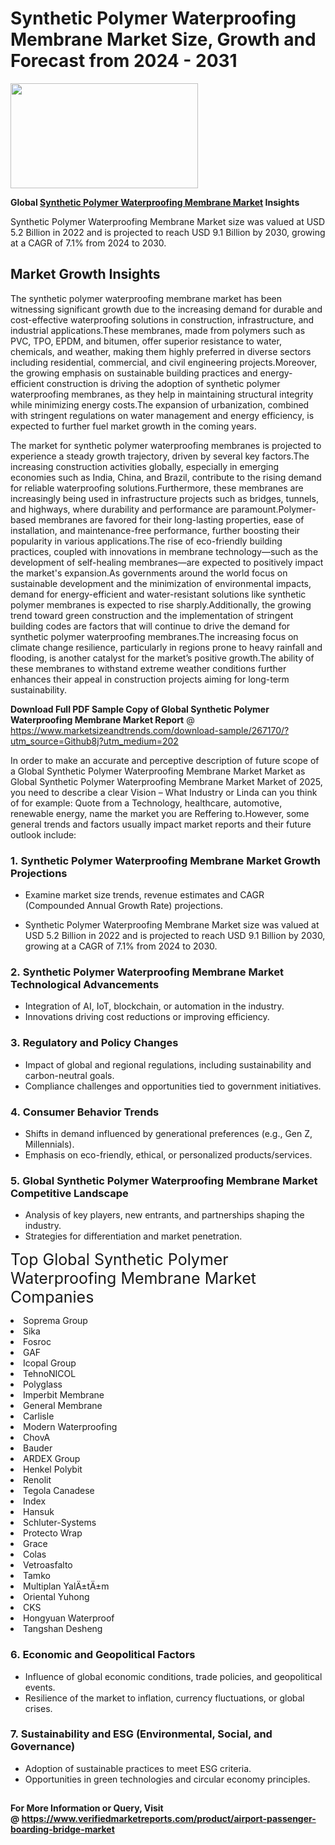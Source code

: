<H1>Synthetic Polymer Waterproofing Membrane Market Size, Growth and Forecast from 2024 - 2031</H1><img class="aligncenter size-medium wp-image-584254" src="https://thirdeyenews.in/wp-content/uploads/2024/09/Global-Market-Research-300x168.jpeg" alt="" width="300" height="168" /><p><strong>Global&nbsp;<a href="https://www.marketsizeandtrends.com/download-sample/267170/?utm_source=Github8j?utm_medium=202">Synthetic Polymer Waterproofing Membrane Market</a> Insights</strong></p><p>Synthetic Polymer Waterproofing Membrane Market size was valued at USD 5.2 Billion in 2022 and is projected to reach USD 9.1 Billion by 2030, growing at a CAGR of 7.1% from 2024 to 2030.</p><p><h2>Market Growth Insights</h2> <p>The synthetic polymer waterproofing membrane market has been witnessing significant growth due to the increasing demand for durable and cost-effective waterproofing solutions in construction, infrastructure, and industrial applications.These membranes, made from polymers such as PVC, TPO, EPDM, and bitumen, offer superior resistance to water, chemicals, and weather, making them highly preferred in diverse sectors including residential, commercial, and civil engineering projects.Moreover, the growing emphasis on sustainable building practices and energy-efficient construction is driving the adoption of synthetic polymer waterproofing membranes, as they help in maintaining structural integrity while minimizing energy costs.The expansion of urbanization, combined with stringent regulations on water management and energy efficiency, is expected to further fuel market growth in the coming years.</p> <p>The market for synthetic polymer waterproofing membranes is projected to experience a steady growth trajectory, driven by several key factors.The increasing construction activities globally, especially in emerging economies such as India, China, and Brazil, contribute to the rising demand for reliable waterproofing solutions.Furthermore, these membranes are increasingly being used in infrastructure projects such as bridges, tunnels, and highways, where durability and performance are paramount.Polymer-based membranes are favored for their long-lasting properties, ease of installation, and maintenance-free performance, further boosting their popularity in various applications.The rise of eco-friendly building practices, coupled with innovations in membrane technology—such as the development of self-healing membranes—are expected to positively impact the market's expansion.As governments around the world focus on sustainable development and the minimization of environmental impacts, demand for energy-efficient and water-resistant solutions like synthetic polymer membranes is expected to rise sharply.Additionally, the growing trend toward green construction and the implementation of stringent building codes are factors that will continue to drive the demand for synthetic polymer waterproofing membranes.The increasing focus on climate change resilience, particularly in regions prone to heavy rainfall and flooding, is another catalyst for the market’s positive growth.The ability of these membranes to withstand extreme weather conditions further enhances their appeal in construction projects aiming for long-term sustainability.</p><p><span class=""><strong>Download Full PDF Sample Copy of Global Synthetic Polymer Waterproofing Membrane Market Report</strong> @ <a href="https://www.marketsizeandtrends.com/download-sample/267170/?utm_source=Github8j?utm_medium=202" target="_blank">https://www.marketsizeandtrends.com/download-sample/267170/?utm_source=Github8j?utm_medium=202</a></span></p><p>In order to make an accurate and perceptive description of future scope of a Global&nbsp;Synthetic Polymer Waterproofing Membrane Market Market as Global&nbsp;Synthetic Polymer Waterproofing Membrane Market Market of 2025, you need to describe a clear Vision &ndash; What Industry or Linda can you think of for example: Quote from a Technology, healthcare, automotive, renewable energy, name the market you are Reffering to.However, some general trends and factors usually impact market reports and their future outlook include:</p><h3>1.&nbsp;<strong>Synthetic Polymer Waterproofing Membrane Market Growth Projections</strong></h3><ul><li>Examine market size trends, revenue estimates and CAGR (Compounded Annual Growth Rate) projections.</li><li><p>Synthetic Polymer Waterproofing Membrane Market size was valued at USD 5.2 Billion in 2022 and is projected to reach USD 9.1 Billion by 2030, growing at a CAGR of 7.1% from 2024 to 2030.</p></li></ul><h3>2.&nbsp;<strong>Synthetic Polymer Waterproofing Membrane Market Technological Advancements</strong></h3><ul><li>Integration of AI, IoT, blockchain, or automation in the industry.</li><li>Innovations driving cost reductions or improving efficiency.</li></ul><h3>3.&nbsp;<strong>Regulatory and Policy Changes</strong></h3><ul><li>Impact of global and regional regulations, including sustainability and carbon-neutral goals.</li><li>Compliance challenges and opportunities tied to government initiatives.</li></ul><h3>4.&nbsp;<strong>Consumer Behavior Trends</strong></h3><ul><li>Shifts in demand influenced by generational preferences (e.g., Gen Z, Millennials).</li><li>Emphasis on eco-friendly, ethical, or personalized products/services.</li></ul><h3>5.&nbsp;<strong>Global Synthetic Polymer Waterproofing Membrane Market Competitive Landscape</strong></h3><ul><li>Analysis of key players, new entrants, and partnerships shaping the industry.</li><li>Strategies for differentiation and market penetration.</li></ul><p data-pm-slice="1 1 []"><span style="color: inherit; font-family: inherit; font-size: 25px;">Top Global Synthetic Polymer Waterproofing Membrane Market Companies</span></p><div class="" data-test-id=""><p><li>Soprema Group</li><li> Sika</li><li> Fosroc</li><li> GAF</li><li> Icopal Group</li><li> TehnoNICOL</li><li> Polyglass</li><li> Imperbit Membrane</li><li> General Membrane</li><li> Carlisle</li><li> Modern Waterproofing</li><li> ChovA</li><li> Bauder</li><li> ARDEX Group</li><li> Henkel Polybit</li><li> Renolit</li><li> Tegola Canadese</li><li> Index</li><li> Hansuk</li><li> Schluter-Systems</li><li> Protecto Wrap</li><li> Grace</li><li> Colas</li><li> Vetroasfalto</li><li> Tamko</li><li> Multiplan YalÄ±tÄ±m</li><li> Oriental Yuhong</li><li> CKS</li><li> Hongyuan Waterproof</li><li> Tangshan Desheng</li></p></div><h3>6.&nbsp;<strong>Economic and Geopolitical Factors</strong></h3><ul><li>Influence of global economic conditions, trade policies, and geopolitical events.</li><li>Resilience of the market to inflation, currency fluctuations, or global crises.</li></ul><h3>7.&nbsp;<strong>Sustainability and ESG (Environmental, Social, and Governance)</strong></h3><ul><li>Adoption of sustainable practices to meet ESG criteria.</li><li>Opportunities in green technologies and circular economy principles.</li></ul><h2><strong style="font-size: 14px;">For More Information or Query, Visit @&nbsp;</strong><a style="background-color: #ffffff; font-size: 14px;" href="https://www.marketsizeandtrends.com/report/synthetic-polymer-waterproofing-membrane-market/" target="_blank">https://www.verifiedmarketreports.com/product/airport-passenger-boarding-bridge-market</a></h2>